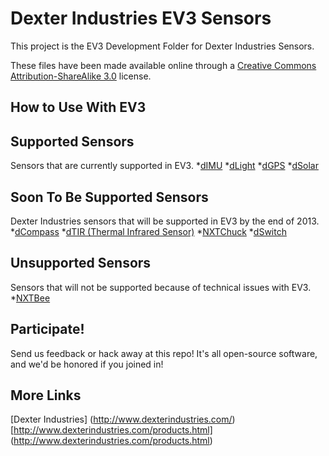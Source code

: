 Dexter Industries EV3 Sensors
=====

This project is the EV3 Development Folder for Dexter Industries Sensors.

These files have been made available online through a [Creative Commons Attribution-ShareAlike 3.0](http://creativecommons.org/licenses/by-sa/3.0/) license.

## How to Use With EV3


## Supported Sensors
Sensors that are currently supported in EV3.
*[dIMU](http://www.dexterindustries.com/dIMU.html)
*[dLight](http://www.dexterindustries.com/dLight.html)
*[dGPS](http://www.dexterindustries.com/dGPS.html)
*[dSolar](http://www.dexterindustries.com/Products-dSolar.html)

## Soon To Be Supported Sensors
Dexter Industries sensors that will be supported in EV3 by the end of 2013.
*[dCompass](http://www.dexterindustries.com/dCompass.html)
*[dTIR (Thermal Infrared Sensor)](http://www.dexterindustries.com/TIR_Sensor.html)
*[NXTChuck](http://www.dexterindustries.com/NXTChuck.html)
*[dSwitch](http://www.dexterindustries.com/Products-dSwitch.html)

## Unsupported Sensors
Sensors that will not be supported because of technical issues with EV3.
*[NXTBee](http://www.dexterindustries.com/NXTBee.html)

## Participate!
Send us feedback or hack away at this repo!  It's all open-source software, and we'd be honored if you joined in!

## More Links

[Dexter Industries] (http://www.dexterindustries.com/)
[http://www.dexterindustries.com/products.html] (http://www.dexterindustries.com/products.html)